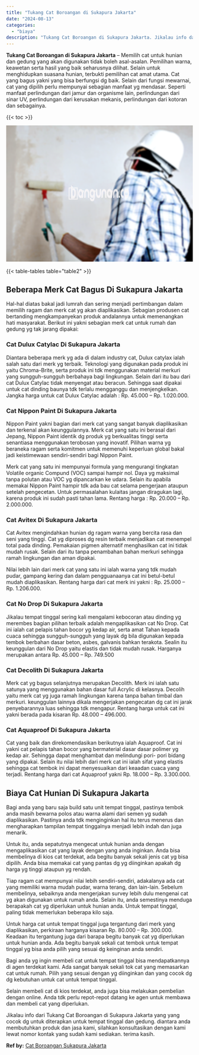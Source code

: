 ```yaml
---
title: "Tukang Cat Boroangan di Sukapura Jakarta"
date: "2024-08-13"
categories: 
  - "biaya"
description: "Tukang Cat Boroangan di Sukapura Jakarta. Jikalau info dari Tukang Cat Boroangan di Sukapura Jakarta yang yang cocok dg untuk diterapkan untuk tempat tinggal..."
---
```


**Tukang Cat Boroangan di Sukapura Jakarta** – Memilih cat untuk hunian dan gedung yang akan digunakan tidak boleh asal-asalan. Pemilihan warna, keawetan serta hasil yang baik seharusnya dilihat. Selain untuk menghidupkan suasana hunian, terbukti pemilihan cat amat utama. Cat yang bagus yakni yang bisa berfungsi dg baik. Selain dari fungsi mewarnai, cat yang dipilih perlu mempunyai sebagian manfaat yg mendasar. Seperti manfaat perlindungan dari jamur dan organisme lain, perlindungan dari sinar UV, perlindungan dari kerusakan mekanis, perlindungan dari kotoran dan sebagainya.

{{< toc >}}

![Tukang Cat Boroangan di Sukapura Jakarta](/images/jasa-cat-murah34.png)

{{< table-tables table="table2" >}}

## Beberapa Merk Cat Bagus Di Sukapura Jakarta

Hal-hal diatas bakal jadi lumrah dan sering menjadi pertimbangan dalam memilih ragam dan merk cat yg akan diaplikasikan. Sebagian produsen cat bertanding mengkampanyekan produk andalannya untuk memenangkan hati masyarakat. Berikut ini yakni sebagian merk cat untuk rumah dan gedung yg tak jarang dipakai:

### Cat Dulux Catylac Di Sukapura Jakarta

Diantara beberapa merk yg ada di dalam industry cat, Dulux catylax ialah salah satu dari merk yg terbaik. Teknologi yang digunakan pada produk ini yaitu Chroma-Brite, serta produk ini tdk menggunakan material merkuri yang sungguh-sungguh berbahaya bagi lingkungan. Selain dari itu bau dari cat Dulux Catylac tidak menyengat atau beracun. Sehingga saat dipakai untuk cat dinding baunya tdk terlalu mengganggu dan menjengkelkan. Jangka harga untuk cat Dulux Catylac adalah : Rp. 45.000 – Rp. 1.020.000.

### Cat Nippon Paint Di Sukapura Jakarta

Nippon Paint yakni bagian dari merk cat yang sangat banyak diaplikasikan dan terkenal akan keunggulannya. Merk cat yang satu ini berasal dari Jepang, Nippon Paint identik dg produk yg berkualitas tinggi serta senantiasa menggunakan terobosan yang inovatif. Pilihan warna yg beraneka ragam serta komitmen untuk memenuhi keperluan global bakal jadi keistimewaan sendiri-sendiri bagi Nippon Paint.

Merk cat yang satu ini mempunyai formula yang mengurangi tingkatan Volatile organic Compund (VOC) sampai hampir nol. Daya yg maksimal tanpa polutan atau VOC yg dipancarkan ke udara. Selain itu apabila memakai Nippon Paint hampir tdk ada bau cat selama pengerjaan ataupun setelah pengecetan. Untuk permasalahan kulaitas jangan diragukan lagi, karena produk ini sudah pasti tahan lama. Rentang harga : Rp. 20.000 – Rp. 2.000.000.

### Cat Avitex Di Sukapura Jakarta

Cat Avitex mengindahkan hunian dg ragam warna yang bercita rasa dan seni yang tinggi. Cat yg diproses dg resin terbaik menjadikan cat menempel total pada dinding. Pemakaian pigmen alternatif menghasilkan cat ini tidak mudah rusak. Selain dari itu tanpa penambahan bahan merkuri sehingga ramah lingkungan dan aman dipakai.

Nilai lebih lain dari merk cat yang satu ini ialah warna yang tdk mudah pudar, gampang kering dan dalam pengguanaanya cat ini betul-betul mudah diaplikasikan. Rentang harga dari cat merk ini yakni : Rp. 25.000 – Rp. 1.206.000.

### Cat No Drop Di Sukapura Jakarta

Jikalau tempat tinggal sering kali mengalami kebocoran atau dinding yg merembes bagian pilihan terbaik adalah mengaplikasikan cat No Drop. Cat ini ialah cat pelapis tahan bocor yg kedap air, serta amat Tahan kepada cuaca sehingga sungguh-sungguh yang layak dg bila digunakan kepada tembok berbahan dasar beton, asbes, galvanis bahkan terakota. Sealin itu keunggulan dari No Drop yaitu elastis dan tidak mudah rusak. Harganya merupakan antara Rp. 45.000 – Rp. 749.500

### Cat Decolith Di Sukapura Jakarta

Merk cat yg bagus selanjutnya merupakan Decolith. Merk ini ialah satu satunya yang menggunakan bahan dasar full Acrylic di kelasnya. Decolih yaitu merk cat yg juga ramah lingkungan karena tanpa bahan timbal dan merkuri. keunggulan lainnya dikala mengerjakan pengecatan dg cat ini jarak penyebarannya luas sehingga tdk mengapur. Rentang harga untuk cat ini yakni berada pada kisaran Rp. 48.000 – 496.000.

### Cat Aquaproof Di Sukapura Jakarta

Cat yang baik dan direkomendasikan berikutnya ialah Aquaproof. Cat ini yakni cat pelapis tahan bocor yang bermaterial dasar dasar polimer yg kedap air. Sehingga dapat menghambat dan melindungi pori- pori bidang yang dipakai. Selain itu nilai lebih dari merk cat ini ialah sifat yang elastis sehingga cat tembok ini dapat menyesuaikan dari keaadan cuaca yang terjadi. Rentang harga dari cat Aquaproof yakni Rp. 18.000 – Rp. 3.300.000.

## Biaya Cat Hunian Di Sukapura Jakarta

Bagi anda yang baru saja build satu unit tempat tinggal, pastinya tembok anda masih bewarna polos atau warna alami dari semen yg sudah diaplikasikan. Pastinya anda tdk menginginkan hal itu terus menerus dan mengharapkan tampilan tempat tinggalnya menjadi lebih indah dan juga menarik.

Untuk itu, anda sepatutnya mengecat untuk hunian anda dengan mengaplikasikan cat yang layak dengan yang anda inginkan. Anda bisa membelinya di kios cat terdekat, ada begitu banyak sekali jenis cat yg bisa dipilih. Anda bisa memakai cat yang pantas dg yg diinginkan apakah dg harga yg tinggi ataupun yg rendah.

Tiap ragam cat mempunyai nilai lebih sendiri-sendiri, adakalanya ada cat yang memiliki warna mudah pudar, warna terang, dan lain-lain. Sebelum membelinya, sebaiknya anda mengerjakan survey lebih dulu mengenai cat yg akan digunakan untuk rumah anda. Selain itu, anda semestinya menduga berapakah cat yg diperlukan untuk hunian anda. Untuk tempat tinggal, paling tidak memerlukan beberapa kilo saja.

Untuk harga cat untuk tempat tinggal juga tergantung dari merk yang diaplikasikan, perkiraan harganya kisaran Rp. 80.000 – Rp. 300.000. Keadaan itu tergantung juga dari barapa begitu banyak cat yg diperlukan untuk hunian anda. Ada begitu banyak sekali cat tembok untuk tempat tinggal yg bisa anda pilih yang sesuai dg keinginan anda sendiri.

Bagi anda yg ingin membeli cat untuk tempat tinggal bisa mendapatkannya di agen terdekat kami. Ada sangat banyak sekali tok cat yang memasarkan cat untuk rumah. Pilih yang sesuai dengan yg diinginkan dan yang cocok dg dg kebutuhan untuk cat untuk tempat tinggal.

Selain membeli cat di kios terdekat, anda juga bisa melakukan pembelian dengan online. Anda tdk perlu repot-repot datang ke agen untuk membawa dan membeli cat yang diperlukan.

Jikalau info dari Tukang Cat Boroangan di Sukapura Jakarta yang yang cocok dg untuk diterapkan untuk tempat tinggal dan gedung. diantara anda membutuhkan produk dan jasa kami, silahkan konsultasikan dengan kami lewat nomor kontak yang sudah kami sediakan. terima kasih.

**Ref by:** [Cat Boroangan Sukapura Jakarta](https://id.wikipedia.org/wiki/Cat)
